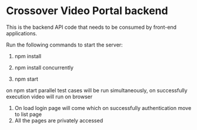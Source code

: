 # Crossover Video Portal backend
This is the backend API code that needs to be consumed by front-end applications.

Run the following commands to start the server:

1. npm install

2. npm install concurrently

3. npm start

on npm start parallel test cases will be run simultaneously, on successfully execution video will run on browser

1) On load login page will come which on successfully authentication move to list page 
2) All the pages are privately accessed

